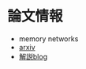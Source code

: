 # 論文情報
* memory networks
* [arxiv](https://arxiv.org/abs/1410.3916)
* [解説blog](http://deeplearning.hatenablog.com/entry/memory_networks)